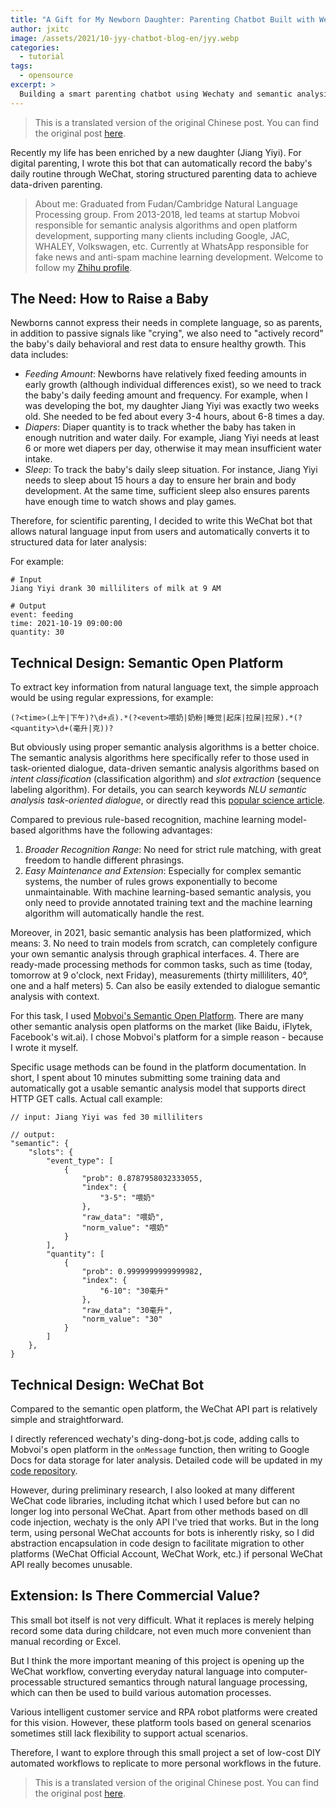 ```yaml
---
title: "A Gift for My Newborn Daughter: Parenting Chatbot Built with Wechaty and Semantic Open Platform"
author: jxitc
image: /assets/2021/10-jyy-chatbot-blog-en/jyy.webp
categories:
  - tutorial
tags:
  - opensource
excerpt: >
  Building a smart parenting chatbot using Wechaty and semantic analysis to automatically record baby's daily activities through WeChat, converting natural language into structured data for data-driven parenting.
---
```


> This is a translated version of the original Chinese post. You can find the original post [here](/2021/10/19/jyy-chatbot-blog/).

Recently my life has been enriched by a new daughter (Jiang Yiyi). For digital parenting, I wrote this bot that can automatically record the baby's daily routine through WeChat, storing structured parenting data to achieve data-driven parenting.
> About me: Graduated from Fudan/Cambridge Natural Language Processing group. From 2013-2018, led teams at startup Mobvoi responsible for semantic analysis algorithms and open platform development, supporting many clients including Google, JAC, WHALEY, Volkswagen, etc. Currently at WhatsApp responsible for fake news and anti-spam machine learning development. Welcome to follow my [Zhihu profile](https://www.zhihu.com/people/xjiangxjxjxjx).

## The Need: How to Raise a Baby

Newborns cannot express their needs in complete language, so as parents, in addition to passive signals like "crying", we also need to "actively record" the baby's daily behavioral and rest data to ensure healthy growth. This data includes:

- *Feeding Amount*: Newborns have relatively fixed feeding amounts in early growth (although individual differences exist), so we need to track the baby's daily feeding amount and frequency. For example, when I was developing the bot, my daughter Jiang Yiyi was exactly two weeks old. She needed to be fed about every 3-4 hours, about 6-8 times a day.
- *Diapers*: Diaper quantity is to track whether the baby has taken in enough nutrition and water daily. For example, Jiang Yiyi needs at least 6 or more wet diapers per day, otherwise it may mean insufficient water intake.
- *Sleep*: To track the baby's daily sleep situation. For instance, Jiang Yiyi needs to sleep about 15 hours a day to ensure her brain and body development. At the same time, sufficient sleep also ensures parents have enough time to watch shows and play games.

Therefore, for scientific parenting, I decided to write this WeChat bot that allows natural language input from users and automatically converts it to structured data for later analysis:

For example:

```lang-text
# Input
Jiang Yiyi drank 30 milliliters of milk at 9 AM
```

```lang-text
# Output
event: feeding
time: 2021-10-19 09:00:00
quantity: 30
```

## Technical Design: Semantic Open Platform

To extract key information from natural language text, the simple approach would be using regular expressions, for example:

```lang-text
(?<time>(上午|下午)?\d+点).*(?<event>喂奶|奶粉|睡觉|起床|拉屎|拉尿).*(?<quantity>\d+(毫升|克))?
```

But obviously using proper semantic analysis algorithms is a better choice. The semantic analysis algorithms here specifically refer to those used in task-oriented dialogue, data-driven semantic analysis algorithms based on *intent classification* (classification algorithm) and *slot extraction* (sequence labeling algorithm). For details, you can search keywords *NLU* *semantic analysis* *task-oriented dialogue*, or directly read this [popular science article](https://bbs.huaweicloud.com/blogs/detail/200427).

Compared to previous rule-based recognition, machine learning model-based algorithms have the following advantages:

1. *Broader Recognition Range*: No need for strict rule matching, with great freedom to handle different phrasings.
2. *Easy Maintenance and Extension*: Especially for complex semantic systems, the number of rules grows exponentially to become unmaintainable. With machine learning-based semantic analysis, you only need to provide annotated training text and the machine learning algorithm will automatically handle the rest.

Moreover, in 2021, basic semantic analysis has been platformized, which means:
3. No need to train models from scratch, can completely configure your own semantic analysis through graphical interfaces.
4. There are ready-made processing methods for common tasks, such as time (today, tomorrow at 9 o'clock, next Friday), measurements (thirty milliliters, 40°, one and a half meters)
5. Can also be easily extended to dialogue semantic analysis with context.

For this task, I used [Mobvoi's Semantic Open Platform](https://ai.chumenwenwen.com/pages/home). There are many other semantic analysis open platforms on the market (like Baidu, iFlytek, Facebook's wit.ai). I chose Mobvoi's platform for a simple reason - because I wrote it myself.

Specific usage methods can be found in the platform documentation. In short, I spent about 10 minutes submitting some training data and automatically got a usable semantic analysis model that supports direct HTTP GET calls. Actual call example:

```lang-text
// input: Jiang Yiyi was fed 30 milliliters

// output:
"semantic": {
    "slots": {
        "event_type": [
            {
                "prob": 0.8787958032333055,
                "index": {
                    "3-5": "喂奶"
                },
                "raw_data": "喂奶",
                "norm_value": "喂奶"
            }
        ],
        "quantity": [
            {
                "prob": 0.9999999999999982,
                "index": {
                    "6-10": "30毫升"
                },
                "raw_data": "30毫升",
                "norm_value": "30"
            }
        ]
    },
}

```

## Technical Design: WeChat Bot

Compared to the semantic open platform, the WeChat API part is relatively simple and straightforward.

I directly referenced wechaty's ding-dong-bot.js code, adding calls to Mobvoi's open platform in the ``onMessage`` function, then writing to Google Docs for data storage for later analysis. Detailed code will be updated in my [code repository](https://github.com/jxitc/jyy_bot).

However, during preliminary research, I also looked at many different WeChat code libraries, including itchat which I used before but can no longer log into personal WeChat. Apart from other methods based on dll code injection, wechaty is the only API I've tried that works. But in the long term, using personal WeChat accounts for bots is inherently risky, so I did abstraction encapsulation in code design to facilitate migration to other platforms (WeChat Official Account, WeChat Work, etc.) if personal WeChat API really becomes unusable.

## Extension: Is There Commercial Value?

This small bot itself is not very difficult. What it replaces is merely helping record some data during childcare, not even much more convenient than manual recording or Excel.

But I think the more important meaning of this project is opening up the WeChat workflow, converting everyday natural language into computer-processable structured semantics through natural language processing, which can then be used to build various automation processes.

Various intelligent customer service and RPA robot platforms were created for this vision. However, these platform tools based on general scenarios sometimes still lack flexibility to support actual scenarios.

Therefore, I want to explore through this small project a set of low-cost DIY automated workflows to replicate to more personal workflows in the future.

> This is a translated version of the original Chinese post. You can find the original post [here](/2021/10/19/jyy-chatbot-blog/).
